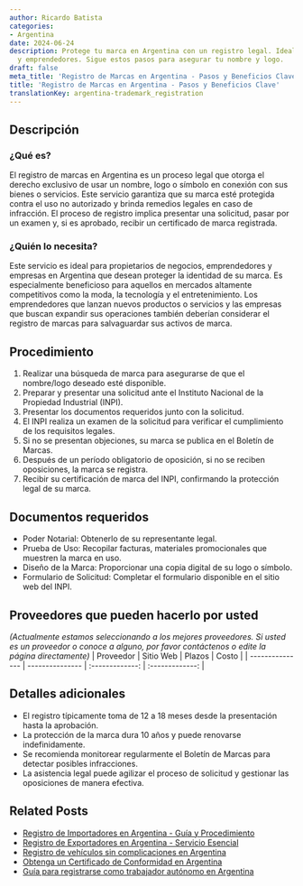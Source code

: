 ```yaml
---
author: Ricardo Batista
categories:
- Argentina
date: 2024-06-24
description: Protege tu marca en Argentina con un registro legal. Ideal para empresas
  y emprendedores. Sigue estos pasos para asegurar tu nombre y logo.
draft: false
meta_title: 'Registro de Marcas en Argentina - Pasos y Beneficios Clave'
title: 'Registro de Marcas en Argentina - Pasos y Beneficios Clave'
translationKey: argentina-trademark_registration
---
```



## Descripción
### ¿Qué es?
El registro de marcas en Argentina es un proceso legal que otorga el derecho exclusivo de usar un nombre, logo o símbolo en conexión con sus bienes o servicios. Este servicio garantiza que su marca esté protegida contra el uso no autorizado y brinda remedios legales en caso de infracción. El proceso de registro implica presentar una solicitud, pasar por un examen y, si es aprobado, recibir un certificado de marca registrada.

### ¿Quién lo necesita?
Este servicio es ideal para propietarios de negocios, emprendedores y empresas en Argentina que desean proteger la identidad de su marca. Es especialmente beneficioso para aquellos en mercados altamente competitivos como la moda, la tecnología y el entretenimiento. Los emprendedores que lanzan nuevos productos o servicios y las empresas que buscan expandir sus operaciones también deberían considerar el registro de marcas para salvaguardar sus activos de marca.

## Procedimiento

1. Realizar una búsqueda de marca para asegurarse de que el nombre/logo deseado esté disponible.
2. Preparar y presentar una solicitud ante el Instituto Nacional de la Propiedad Industrial (INPI).
3. Presentar los documentos requeridos junto con la solicitud.
4. El INPI realiza un examen de la solicitud para verificar el cumplimiento de los requisitos legales.
5. Si no se presentan objeciones, su marca se publica en el Boletín de Marcas.
6. Después de un período obligatorio de oposición, si no se reciben oposiciones, la marca se registra.
7. Recibir su certificación de marca del INPI, confirmando la protección legal de su marca.

## Documentos requeridos

- Poder Notarial: Obtenerlo de su representante legal.
- Prueba de Uso: Recopilar facturas, materiales promocionales que muestren la marca en uso.
- Diseño de la Marca: Proporcionar una copia digital de su logo o símbolo.
- Formulario de Solicitud: Completar el formulario disponible en el sitio web del INPI.

## Proveedores que pueden hacerlo por usted
_(Actualmente estamos seleccionando a los mejores proveedores. Si usted es un proveedor o conoce a alguno, por favor contáctenos o edite la página directamente)_
| Proveedor       |     Sitio Web    |    Plazos     |     Costo     |
| --------------- | --------------- |  :-------------: | :-------------: |

## Detalles adicionales

- El registro típicamente toma de 12 a 18 meses desde la presentación hasta la aprobación.
- La protección de la marca dura 10 años y puede renovarse indefinidamente.
- Se recomienda monitorear regularmente el Boletín de Marcas para detectar posibles infracciones.
- La asistencia legal puede agilizar el proceso de solicitud y gestionar las oposiciones de manera efectiva.
## Related Posts

- [Registro de Importadores en Argentina - Guía y Procedimiento](https://tramitit.com/es/guides/argentina/registro_de_importadores/)
- [Registro de Exportadores en Argentina - Servicio Esencial](https://tramitit.com/es/guides/argentina/registro_de_exportadores/)
- [Registro de vehículos sin complicaciones en Argentina](https://tramitit.com/es/guides/argentina/registro_automotor/)
- [Obtenga un Certificado de Conformidad en Argentina](https://tramitit.com/es/guides/argentina/certificado_de_idoneidad/)
- [Guía para registrarse como trabajador autónomo en Argentina](https://tramitit.com/es/guides/argentina/inscripción_al_régimen_de_autónomos/)